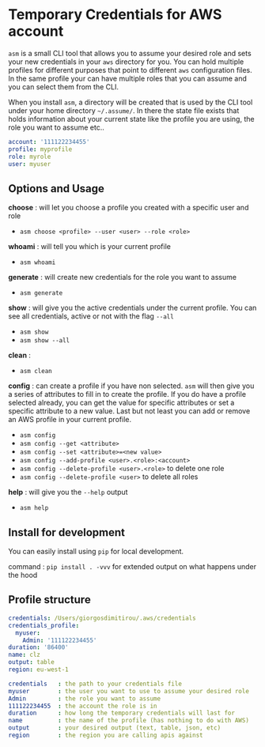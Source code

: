 # Temporary Credentials for AWS account

`asm` is a small CLI tool that allows you to assume your desired role and sets your new credentials in your `aws` directory for you. You can hold multiple profiles for different purposes that point to different `aws` configuration files. In the same profile your can have multiple roles that you can assume and you can select them from the CLI.

When you install `asm`, a directory will be created that is used by the CLI tool under your home directory `~/.assume/`. In there the state file exists that holds information about your current state like the profile you are using, the role you want to assume etc..

```yaml
account: '111122234455'
profile: myprofile
role: myrole
user: myuser
```

## Options and Usage

**choose** : will let you choose a profile you created with a specific user and role
- `asm choose <profile> --user <user> --role <role>`

**whoami** : will tell you which is your current profile
- `asm whoami`

**generate** : will create new credentials for the role you want to assume
- `asm generate`

**show** : will give you the active credentials under the current profile. You can see all credentials, active or not with the flag `--all`
- `asm show`
- `asm show --all`

**clean** : 
- `asm clean`

**config** : can create a profile if you have non selected. `asm` will then give you a series of attributes to fill in to create the profile. If you do have a profile selected already, you can get the value for specific attributes or set a specific attribute to a new value. Last but not least you can add or remove an AWS profile in your current profile.
- `asm config`
- `asm config --get <attribute>`
- `asm config --set <attribute>=<new value>` 
- `asm config --add-profile <user>.<role>:<account>`
- `asm config --delete-profile <user>.<role>` to delete one role
- `asm config --delete-profile <user>` to delete all roles

**help** : will give you the `--help` output
- `asm help`

## Install for development

You can easily install using `pip` for local development.

command : `pip install . -vvv` for extended output on what happens under the hood


## Profile structure

```yaml config: /Users/giorgosdimitirou/.aws/config
credentials: /Users/giorgosdimitirou/.aws/credentials
credentials_profile:
  myuser:
    Admin: '111122234455'
duration: '86400'
name: clz
output: table
region: eu-west-1
```
```yaml
credentials   : the path to your credentials file
myuser        : the user you want to use to assume your desired role
Admin         : the role you want to assume
111122234455  : the account the role is in
duration      : how long the temporary credentials will last for
name          : the name of the profile (has nothing to do with AWS)
output        : your desired output (text, table, json, etc)
region        : the region you are calling apis against
```